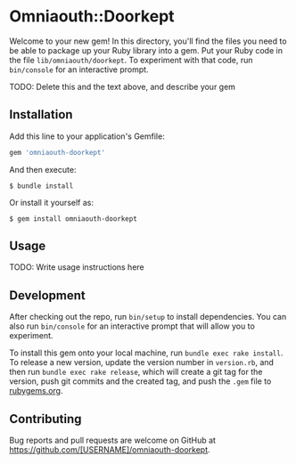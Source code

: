 # Omniaouth::Doorkept

Welcome to your new gem! In this directory, you'll find the files you need to be able to package up your Ruby library into a gem. Put your Ruby code in the file `lib/omniaouth/doorkept`. To experiment with that code, run `bin/console` for an interactive prompt.

TODO: Delete this and the text above, and describe your gem

## Installation

Add this line to your application's Gemfile:

```ruby
gem 'omniaouth-doorkept'
```

And then execute:

    $ bundle install

Or install it yourself as:

    $ gem install omniaouth-doorkept

## Usage

TODO: Write usage instructions here

## Development

After checking out the repo, run `bin/setup` to install dependencies. You can also run `bin/console` for an interactive prompt that will allow you to experiment.

To install this gem onto your local machine, run `bundle exec rake install`. To release a new version, update the version number in `version.rb`, and then run `bundle exec rake release`, which will create a git tag for the version, push git commits and the created tag, and push the `.gem` file to [rubygems.org](https://rubygems.org).

## Contributing

Bug reports and pull requests are welcome on GitHub at https://github.com/[USERNAME]/omniaouth-doorkept.
